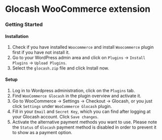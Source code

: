 Glocash WooCommerce extension
=================

<h3>Getting Started</h3>

<h4>Installation</h4>

1. Check if you have installed `Woocommerce` and install `Woocommerce` plugin first if you have not install it.
2. Go to your WordPress admin area and click on `Plugins` -> `Install Plugins` -> `Upload Plugins`.
3. Select the `glocash.zip` file and click Install now.
   



<h4>Setup</h4>

1. Log in to Wordpress administration, click on the `Plugins` tab.
2. Find `WooCommerce Glocash` in the plugin overview and activate it.
3. Go to WooCommerce -> Settings -> Checkout -> Glocash, or you just click `Settings` under `WooCommerce Glocash` plugin.
4. Fill in your `Email` and `Secret Key`, which you can find after logging at your Glocash account. Click `Save changes`.
5. Activate the alternative payment methods you want to use. Please note the `Status` of `Glocash` payment method is disabled in order to prevent it to show as a payment option.
